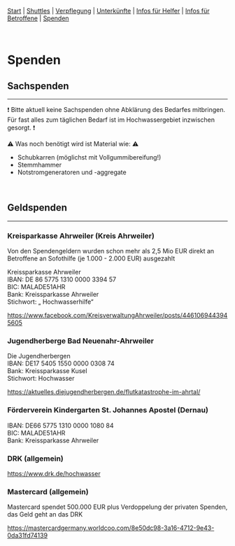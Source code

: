 [Start](./index.md) | [Shuttles](./shuttles.md) | [Verpflegung](catering.md) | [Unterkünfte](accomodations.md) | [Infos für Helfer](./links.volunters.md) | [Infos für Betroffene](./links.victims.md) | [Spenden](./donations.md)

<br/>

# Spenden

## Sachspenden
---
❗ Bitte aktuell keine Sachspenden ohne Abklärung des Bedarfes mitbringen. Für fast alles zum täglichen Bedarf ist im Hochwassergebiet inzwischen gesorgt. ❗

⚠ Was noch benötigt wird ist Material wie: ⚠ 
- Schubkarren (möglichst mit Vollgummibereifung!)  
- Stemmhammer  
- Notstromgeneratoren und -aggregate  

<br/>

## Geldspenden
---

### Kreisparkasse Ahrweiler (Kreis Ahrweiler)
Von den Spendengeldern wurden schon mehr als 2,5 Mio EUR direkt an Betroffene an Sofothilfe (je 1.000 - 2.000 EUR) ausgezahlt  

Kreissparkasse Ahrweiler  
IBAN: DE 86 5775 1310 0000 3394 57  
BIC: MALADE51AHR  
Bank: Kreissparkasse Ahrweiler  
Stichwort: „ Hochwasserhilfe“  

<https://www.facebook.com/KreisverwaltungAhrweiler/posts/4461069443945605> 

### Jugendherberge Bad Neuenahr-Ahrweiler

Die Jugendherbergen  
IBAN: DE17 5405 1550 0000 0308 74  
Bank: Kreissparkasse Kusel  
Stichwort: Hochwasser  

<https://aktuelles.diejugendherbergen.de/flutkatastrophe-im-ahrtal/>

### Förderverein Kindergarten St. Johannes Apostel (Dernau)
IBAN: DE66 5775 1310 0000 1080 84  
BIC: MALADE51AHR  
Bank: Kreissparkasse Ahrweiler  

### DRK (allgemein)
<https://www.drk.de/hochwasser>  

### Mastercard (allgemein)
Mastercard spendet 500.000 EUR plus Verdoppelung der privaten Spenden, das Geld geht an das DRK  

<https://mastercardgermany.worldcoo.com/8e50dc98-3a16-4712-9e43-0da31fd74139>

